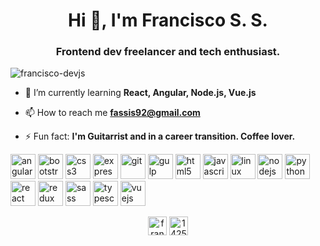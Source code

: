 <h1 align="center">Hi 👋, I'm Francisco S. S.</h1>
<h3 align="center">Frontend dev freelancer and tech enthusiast.</h3>

<p align="left"> <img src="https://komarev.com/ghpvc/?username=francisco-devjs" alt="francisco-devjs" /> </p>

- 🌱 I’m currently learning **React, Angular, Node.js, Vue.js**

- 📫 How to reach me **fassis92@gmail.com**

- ⚡ Fun fact: **I'm Guitarrist and in a career transition. Coffee lover.**

<p align="left"><img src="https://devicons.github.io/devicon/devicon.git/icons/angularjs/angularjs-original.svg" alt="angularjs" width="40" height="40"/> <img src="https://devicons.github.io/devicon/devicon.git/icons/bootstrap/bootstrap-plain.svg" alt="bootstrap" width="40" height="40"/> <img src="https://devicons.github.io/devicon/devicon.git/icons/css3/css3-original-wordmark.svg" alt="css3" width="40" height="40"/> <img src="https://devicons.github.io/devicon/devicon.git/icons/express/express-original-wordmark.svg" alt="express" width="40" height="40"/> <img src="https://www.vectorlogo.zone/logos/git-scm/git-scm-icon.svg" alt="git" width="40" height="40"/> <img src="https://devicons.github.io/devicon/devicon.git/icons/gulp/gulp-plain.svg" alt="gulp" width="40" height="40"/> <img src="https://devicons.github.io/devicon/devicon.git/icons/html5/html5-original-wordmark.svg" alt="html5" width="40" height="40"/> <img src="https://devicons.github.io/devicon/devicon.git/icons/javascript/javascript-original.svg" alt="javascript" width="40" height="40"/> <img src="https://devicons.github.io/devicon/devicon.git/icons/linux/linux-original.svg" alt="linux" width="40" height="40"/> <img src="https://devicons.github.io/devicon/devicon.git/icons/nodejs/nodejs-original-wordmark.svg" alt="nodejs" width="40" height="40"/> <img src="https://devicons.github.io/devicon/devicon.git/icons/python/python-original.svg" alt="python" width="40" height="40"/> <img src="https://devicons.github.io/devicon/devicon.git/icons/react/react-original-wordmark.svg" alt="react" width="40" height="40"/> <img src="https://devicons.github.io/devicon/devicon.git/icons/redux/redux-original.svg" alt="redux" width="40" height="40"/> <img src="https://devicons.github.io/devicon/devicon.git/icons/sass/sass-original.svg" alt="sass" width="40" height="40"/> <img src="https://devicons.github.io/devicon/devicon.git/icons/typescript/typescript-original.svg" alt="typescript" width="40" height="40"/> <img src="https://devicons.github.io/devicon/devicon.git/icons/vuejs/vuejs-original-wordmark.svg" alt="vuejs" width="40" height="40"/></p>

<p align="center">
<a href="https://linkedin.com/in/francisco-de-assis-souza-e-silva-a2a1b71b3" target="blank"><img align="center" src="https://cdn.jsdelivr.net/npm/simple-icons@3.0.1/icons/linkedin.svg" alt="francisco-de-assis-souza-e-silva-a2a1b71b3" height="30" width="30" /></a>
<a href="https://stackoverflow.com/users/14250982" target="blank"><img align="center" src="https://cdn.jsdelivr.net/npm/simple-icons@3.0.1/icons/stackoverflow.svg" alt="14250982" height="30" width="30" /></a>
</p>
